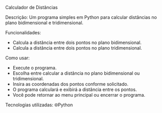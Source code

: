 Calculador de Distâncias

Descrição:
Um programa simples em Python para calcular distâncias no plano bidimensional e tridimensional.

Funcionalidades:
- Calcula a distância entre dois pontos no plano bidimensional.
- Calcula a distância entre dois pontos no plano tridimensional.

Como usar:
- Execute o programa.
- Escolha entre calcular a distância no plano bidimensional ou tridimensional.
- Insira as coordenadas dos pontos conforme solicitado.
- O programa calculará e exibirá a distância entre os pontos.
- Você pode retornar ao menu principal ou encerrar o programa.

Tecnologias utilizadas:
🌐Python
